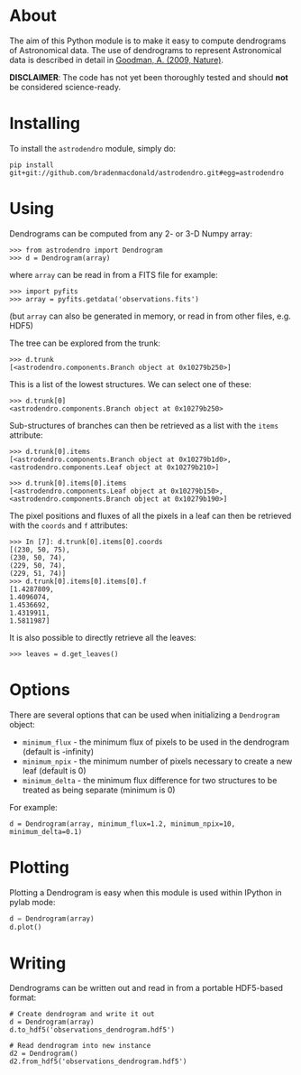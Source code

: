 About
=====

The aim of this Python module is to make it easy to compute dendrograms
of Astronomical data. The use of dendrograms to represent Astronomical
data is described in detail in [Goodman, A. (2009,
Nature)](http://adsabs.harvard.edu/abs/2009Natur.457...63G).

**DISCLAIMER**: The code has not yet been thoroughly tested and should **not** be considered science-ready.

Installing
==========

To install the ``astrodendro`` module, simply do:

    pip install git+git://github.com/bradenmacdonald/astrodendro.git#egg=astrodendro

Using
=====

Dendrograms can be computed from any 2- or 3-D Numpy array:

    >>> from astrodendro import Dendrogram
    >>> d = Dendrogram(array)

where ``array`` can be read in from a FITS file for example:

    >>> import pyfits
    >>> array = pyfits.getdata('observations.fits')

(but ``array`` can also be generated in memory, or read in from other
files, e.g. HDF5)

The tree can be explored from the trunk:

    >>> d.trunk
    [<astrodendro.components.Branch object at 0x10279b250>]

This is a list of the lowest structures. We can select one of these:

    >>> d.trunk[0]
    <astrodendro.components.Branch object at 0x10279b250>

Sub-structures of branches can then be retrieved as a list with the ``items`` attribute:

    >>> d.trunk[0].items
    [<astrodendro.components.Branch object at 0x10279b1d0>, <astrodendro.components.Leaf object at 0x10279b210>]

    >>> d.trunk[0].items[0].items
    [<astrodendro.components.Leaf object at 0x10279b150>, <astrodendro.components.Branch object at 0x10279b190>]

The pixel positions and fluxes of all the pixels in a leaf can then be retrieved with the ``coords`` and ``f`` attributes:

    >>> In [7]: d.trunk[0].items[0].coords
    [(230, 50, 75),
    (230, 50, 74),
    (229, 50, 74),
    (229, 51, 74)]
    >>> d.trunk[0].items[0].items[0].f
    [1.4287809,
    1.4096074,
    1.4536692,
    1.4319911,
    1.5811987]

It is also possible to directly retrieve all the leaves:

    >>> leaves = d.get_leaves()

Options
=======

There are several options that can be used when initializing a
``Dendrogram`` object:

* ``minimum_flux`` - the minimum flux of pixels to be used in the
  dendrogram (default is -infinity)
* ``minimum_npix`` - the minimum number of pixels necessary to create a
  new leaf (default is 0)
* ``minimum_delta`` - the minimum flux difference for two structures to
  be treated as being separate (minimum is 0)

For example:

    d = Dendrogram(array, minimum_flux=1.2, minimum_npix=10, minimum_delta=0.1)
    
Plotting
========

Plotting a Dendrogram is easy when this module is used within IPython
in pylab mode:

```python
d = Dendrogram(array)
d.plot()
```

Writing
=======

Dendrograms can be written out and read in from a portable HDF5-based
format:

    # Create dendrogram and write it out
    d = Dendrogram(array)
    d.to_hdf5('observations_dendrogram.hdf5')

    # Read dendrogram into new instance
    d2 = Dendrogram()
    d2.from_hdf5('observations_dendrogram.hdf5')
